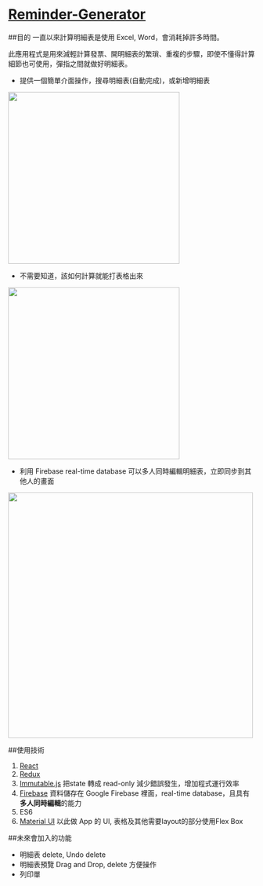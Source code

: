 # <a href="https://cacocacoon.github.io/calculate/">Reminder-Generator</a>

##目的
一直以來計算明細表是使用 Excel, Word，會消耗掉許多時間。<br />

此應用程式是用來減輕計算發票、開明細表的繁瑣、重複的步驟，即使不懂得計算細節也可使用，彈指之間就做好明細表。

* 提供一個簡單介面操作，搜尋明細表(自動完成)，或新增明細表

<img src="http://g.recordit.co/rHs7c4j76v.gif" width="350">

* 不需要知道，該如何計算就能打表格出來

<img src="http://g.recordit.co/3IxUFYQFv3.gif" width="350">

* 利用 Firebase real-time database 可以多人同時編輯明細表，立即同步到其他人的畫面

<img src="http://g.recordit.co/psjNs05oVJ.gif" width="500">

##使用技術
1. <a href="https://facebook.github.io/react/">React</a>
2. <a href="http://redux.js.org/">Redux</a>
3. <a href="https://facebook.github.io/immutable-js/">Immutable.js</a>
把state 轉成 read-only 減少錯誤發生，增加程式運行效率
4. <a href="https://firebase.google.com/">Firebase</a> 資料儲存在 Google Firebase 裡面，real-time database，且具有**多人同時編輯**的能力
5. ES6
6. <a href="http://www.material-ui.com/">Material UI</a> 以此做 App 的 UI, 表格及其他需要layout的部分使用Flex Box

##未來會加入的功能
* 明細表 delete, Undo delete
* 明細表預覽 Drag and Drop, delete 方便操作
* 列印單
